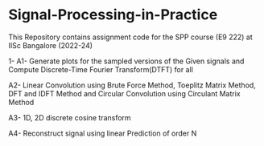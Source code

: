 # Signal-Processing-in-Practice

This Repository contains assignment code for the SPP course (E9 222) at IISc Bangalore (2022-24)

1- A1- Generate plots for the sampled versions of the Given signals and Compute Discrete-Time Fourier Transform(DTFT) for all

A2- Linear Convolution using Brute Force Method, Toeplitz Matrix Method, DFT and IDFT Method and Circular Convolution using Circulant Matrix Method

A3- 1D, 2D discrete cosine transform

A4- Reconstruct signal using linear Prediction of order N
